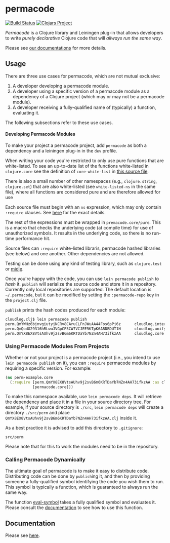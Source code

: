 # permacode #

[![Build Status](https://travis-ci.org/brosenan/permacode.svg?branch=master)](https://travis-ci.org/brosenan/permacode)
[![Clojars Project](https://img.shields.io/clojars/v/permacode.svg)](https://clojars.org/permacode)

*Permacode* is a Clojure library and Leiningen plug-in that allows developers to write *purely declarative* Clojure code
that will *allways run the same way*.

Please see [our documentations](https://brosenan.github.io/permacode/core.html#introduction) for more details. 

## Usage ##

There are three use cases for permacode, which are not mutual exclusive:
1. A developer developing a permacode module.
2. A developer using a specific version of a permacode module as a dependency of a Clojure project (which may or may not be a permacode module).
3. A developer receiving a fully-qualified name of (typically) a function, evaluating it.

The following subsections refer to these use cases.

#### Developing Permacode Modules ####

To make your project a permacode project, add `permacode` as both a dependency and a leiningen plug-in
in the `dev` profile.

When writing your code you're restricted to only use pure functions that are white-listed.
To see an up-to-date list of the functions white-listed in `clojure.core` see the definition of `core-white-list`
in [this source file](https://github.com/brosenan/permacode/blob/master/src/permacode/validate.clj).

There is also a small number of other namespaces (e.g., `clojure.string`, `clojure.set`) that are also white-listed
(see `white-listed-ns` in the same file), where all functions are considered pure and are therefore allowed for use

Each source file must begin with an `ns` expression, which may only contain `:require` clauses.
See [here](https://brosenan.github.io/permacode/validate.html#validate-ns) for the exact details.

The rest of the expressions must be wrapped in `premacode.core/pure`.
This is a macro that checks the underlying code (at compile time) for use of unauthorized symbols.
It results in the underlying code, so there is no run-time performance hit.

Source files can `:require` white-listed libraris, permacode hashed libraries (see below) and one another.
Other dependencies are not allowed.

Testing can be done using any kind of testing library, such as `clojure.test` or [midje](https://github.com/marick/Midje).

Once you're happy with the code, you can use `lein permacode publish` to *hash* it.
`publish` will serialize the source code and store it in a repository.
Currently only local repositories are supported.  The default location is `~/.permacode`, but it can be modified by
setting the `:permacode-repo` key in the `project.clj` file.

`publish` prints the hash codes produced for each module:
```bash
cloudlog.clj$ lein permacode publish
perm.QmYWHz6bjnvgiutyjNCRv8CAruCLFnJWuAA44Fos6pPj6z 	 cloudlog.interset
perm.QmQodG29316hRLwuJVGpCP3CW7VCJEE5KTpK6ABDBDUT1H 	 cloudlog.unify
perm.QmYX8EX8VtsAUhv9j2svB6m6KRTDaYb7NZn4AH73ifkzAA 	 cloudlog.core
```

### Using Permacode Modules From Projects ###
Whether or not your project is a permacode project (i.e., you intend to use `lein permacode publish` on it),
you can `:require` permacode modules by requiring a specific version.  For example:

```clojure
(ns perm-example.core
  (:require [perm.QmYX8EX8VtsAUhv9j2svB6m6KRTDaYb7NZn4AH73ifkzAA :as cloudlog]
            [permacode.core]))
```

To make this namespace available, use `lein permacode deps`.
It will retrieve the dependency and place it in a file in your source directory tree.
For example, if your source directory is `./src`, `lein permacode deps` will create
a directory `./src/perm` and place `QmYX8EX8VtsAUhv9j2svB6m6KRTDaYb7NZn4AH73ifkzAA.clj` inside it.

As a best practice it is advised to add this directory to `.gitignore`:
```
src/perm
```

Please note that for this to work the modules need to be in the repository.

### Calling Permacode Dynamically ###
The ultimate goal of permacode is to make it easy to distribute code.
Distributing code can be done by `publish`ing it, and then by providing someone a fully-qualified symbol
identifying the code you wish them to run.
This symbol is typically a function, which is guaranteed to always run the same way.

The function [eval-symbol](https://brosenan.github.io/permacode/core.html#eval-symbol) takes a fully qualified symbol
and evaluates it.
Please consult the [documentation](https://brosenan.github.io/permacode/core.html#eval-symbol) to see how to use this function.

## Documentation ##
Please see [here](https://brosenan.github.io/permacode/core.html).

